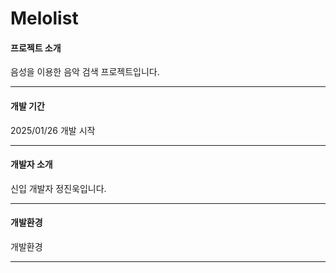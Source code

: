 # Melolist

#### 프로젝트 소개

음성을 이용한 음악 검색 프로젝트입니다.

-------

#### 개발 기간

2025/01/26 개발 시작

-------

#### 개발자 소개

신입 개발자 정진욱입니다.

-------

#### 개발환경

개발환경

-------

